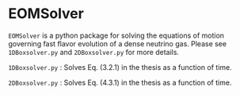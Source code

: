 # EOMSolver
`EOMSolver` is a python package for solving the equations of motion governing fast flavor evolution of a dense neutrino gas. Please see `1DBoxsolver.py` and `2DBoxsolver.py` for more details.

`1DBoxsolver.py` : Solves Eq. (3.2.1) in the thesis as a function of time. 

`2DBoxsolver.py` : Solves Eq. (4.3.1) in the thesis as a function of time. 

